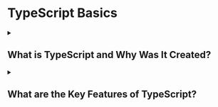 # TypeScript Basics

  <details>
 <summary>  <h2>What is TypeScript and Why Was It Created? </h2>  </summary>
 <small>
    TypeScript is a **programming language developed by Microsoft in 2012**. It is a **superset of JavaScript** that adds **static typing** and better error handling. 
   It was created because JavaScript had **no type safety, debugging issues, and was hard to manage in big projects**. TypeScript helps by **catching errors early** and making code more reliable.
   It compiles to plain JavaScript and works in any browser or JavaScript environment.
 </small>
</details>



 
<details>
  <summary> <h2>  What are the Key Features of TypeScript?</h2> </summary>

```ts
// 1. Static Typing & Interfaces
let num: number = 10;
num = "Hello"; // ❌ Error

interface User { 
  name: string; 
  age: number; 
}
let user: User = { name: "Alice", age: 25 };

// 2. Classes & OOP Features
class Person {
  private name: string;
  constructor(name: string) { this.name = name; }
  greet() { return `Hello, my name is ${this.name}`; }
}

// 3. Type Inference
let count = 5;  // TypeScript infers `number`

// 4. Generics
function identity<T>(value: T): T { return value; }
console.log(identity<string>("Hello")); // Output: Hello

// 5. Enum (Custom Data Types)
enum Direction { Up, Down, Left, Right }
let move: Direction = Direction.Up;

// 6. Compiles to JavaScript
// TypeScript transpiles to plain JavaScript, making it work everywhere JS does.
